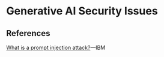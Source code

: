 <h1>Generative AI Security Issues</h1>



## References

[What is a prompt injection attack?](https://www.ibm.com/topics/prompt-injection)&mdash;IBM



